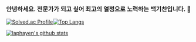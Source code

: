 ### 안녕하세요. 전문가가 되고 싶어 최고의 열정으로 노력하는 백기찬입니다. 👋

[![Solved.ac Profile](http://mazassumnida.wtf/api/v2/generate_badge?boj=laphayen)](https://solved.ac/laphayen)[![Top Langs](https://github-readme-stats.vercel.app/api/top-langs/?username=laphayen)](https://github.com/laphayen/github-readme-stats)

[![laphayen's github stats](https://github-readme-stats.vercel.app/api?username=laphayen)](https://github.com/laphayen/github-readme-stats)

<!--
**laphayen/laphayen** is a ✨ _special_ ✨ repository because its `README.md` (this file) appears on your GitHub profile.

Here are some ideas to get you started:

- 🔭 I’m currently working on ...
- 🌱 I’m currently learning ...
- 👯 I’m looking to collaborate on ...
- 🤔 I’m looking for help with ...
- 💬 Ask me about ...
- 📫 How to reach me: ...
- 😄 Pronouns: ...
- ⚡ Fun fact: ...
-->
